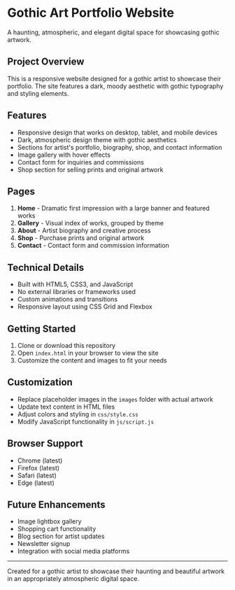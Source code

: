 # Gothic Art Portfolio Website

A haunting, atmospheric, and elegant digital space for showcasing gothic artwork.

## Project Overview

This is a responsive website designed for a gothic artist to showcase their portfolio. The site features a dark, moody aesthetic with gothic typography and styling elements.

## Features

- Responsive design that works on desktop, tablet, and mobile devices
- Dark, atmospheric design theme with gothic aesthetics
- Sections for artist's portfolio, biography, shop, and contact information
- Image gallery with hover effects
- Contact form for inquiries and commissions
- Shop section for selling prints and original artwork

## Pages

1. **Home** - Dramatic first impression with a large banner and featured works
2. **Gallery** - Visual index of works, grouped by theme
3. **About** - Artist biography and creative process
4. **Shop** - Purchase prints and original artwork
5. **Contact** - Contact form and commission information

## Technical Details

- Built with HTML5, CSS3, and JavaScript
- No external libraries or frameworks used
- Custom animations and transitions
- Responsive layout using CSS Grid and Flexbox

## Getting Started

1. Clone or download this repository
2. Open `index.html` in your browser to view the site
3. Customize the content and images to fit your needs

## Customization

- Replace placeholder images in the `images` folder with actual artwork
- Update text content in HTML files
- Adjust colors and styling in `css/style.css`
- Modify JavaScript functionality in `js/script.js`

## Browser Support

- Chrome (latest)
- Firefox (latest)
- Safari (latest)
- Edge (latest)

## Future Enhancements

- Image lightbox gallery
- Shopping cart functionality
- Blog section for artist updates
- Newsletter signup
- Integration with social media platforms

---

Created for a gothic artist to showcase their haunting and beautiful artwork in an appropriately atmospheric digital space.
